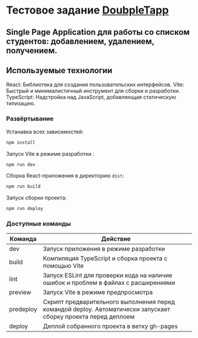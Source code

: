 # Тестовое задание <a href="https://doubletapp.ai/">DoubpleTapp</a>

## Single Page Application для работы со списком студентов: добавлением, удалением, получением. 
## Используемые технологии
React: Библиотека для создания пользовательских интерфейсов.
Vite: Быстрый и минималистичный инструмент для сборки и разработки.
TypeScript: Надстройка над JavaScript, добавляющая статическую типизацию.


### Развёртывание

Устанавка всех зависимостей:
```sh
npm install
```

Запуск Vite в режиме разработки :
```sh
npm run dev
```

Сборка React-приложения в директорию `dist`:
```sh
npm run build
```

Запуск сборки проекта:
```sh
npm run deploy
```



### Доступные команды

| Команда | Действие |
| ------------- | ------------- |
| dev | Запуск приложения в режиме разработки |
| build | Компиляция TypeScript и сборка проекта с помощью Vite |
| lint | Запуск ESLint для проверки кода на наличие ошибок и проблем в файлах с расширениями |
| preview | Запуск Vite в режиме предпросмотра |
| predeploy | Скрипт предварительного выполнения перед командой deploy. Автоматически запускает сборку проекта перед деплоем |
| deploy |  Деплой собранного проекта в ветку gh-pages |
